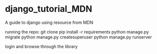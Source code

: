 # django_tutorial_MDN

A guide to django using resource from MDN

running the repo:
git clone
pip install -r requirements
python manage.py migrate
python manage.py createsuperuser
python manage.py runserver

login and browse through the library
